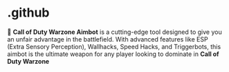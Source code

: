 # .github
🚀 **Call of Duty Warzone Aimbot** is a cutting-edge tool designed to give you an unfair advantage in the battlefield. With advanced features like ESP (Extra Sensory Perception), Wallhacks, Speed Hacks, and Triggerbots, this aimbot is the ultimate weapon for any player looking to dominate in **Call of Duty Warzone**

